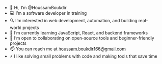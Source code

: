 - 👋  Hi, I’m @HoussamBoukdir
- 💻  I’m a software developer in training
- 🔍  I’m interested in web development, automation, and building real-world projects
- 📘  I’m currently learning JavaScript, React, and backend frameworks
- 🤝  I’m open to collaborating on open-source tools and beginner-friendly projects
- 📫  You can reach me at houssam.boukdir166@gmail.com
- ⚡  I like solving small problems with code and making tools that save time



<!---
HoussamBoukdir/HoussamBoukdir is a ✨ special ✨ repository because its `README.md` (this file) appears on your GitHub profile.
You can click the Preview link to take a look at your changes.
--->
